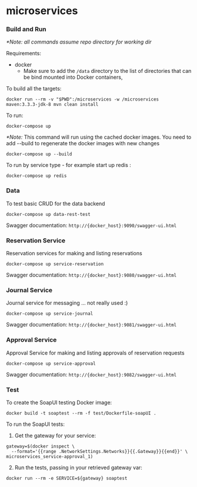 # microservices

### Build and Run
_*Note: all commands assume repo directory for working dir_

Requirements:
* docker
  * Make sure to add the `/data` directory to the list of directories that
  can be bind mounted into Docker containers,

To build all the targets:
```
docker run --rm -v "$PWD":/microservices -w /microservices maven:3.3.3-jdk-8 mvn clean install
```
To run:
```
docker-compose up
```
_*Note:_ This command will run using the cached docker images. You need to add --build to regenerate the docker images with new changes
```
docker-compose up --build
```
To run by service type - for example start up redis :
```
docker-compose up redis
```

### Data
To test basic CRUD for the data backend
```
docker-compose up data-rest-test
```
Swagger documentation:
`http://{docker_host}:9090/swagger-ui.html`

### Reservation Service
Reservation services for making and listing reservations
```
docker-compose up service-reservation
```
Swagger documentation:
`http://{docker_host}:9080/swagger-ui.html`

### Journal Service
Journal service for messaging ... not really used :)
```
docker-compose up service-journal
```
Swagger documentation:
`http://{docker_host}:9081/swagger-ui.html`

### Approval Service
Approval Service for making and listing approvals of reservation requests
```
docker-compose up service-approval
```
Swagger documentation:
`http://{docker_host}:9082/swagger-ui.html`

### Test
To create the SoapUI testing Docker image:
```
docker build -t soaptest --rm -f test/Dockerfile-soapUI .
```
To run the SoapUI tests:
1. Get the gateway for your service:
```
gateway=$(docker inspect \
  --format='{{range .NetworkSettings.Networks}}{{.Gateway}}{{end}}' \
microservices_service-approval_1)
```
2. Run the tests, passing in your retrieved gateway var:
```
docker run --rm -e SERVICE=${gateway} soaptest
```
